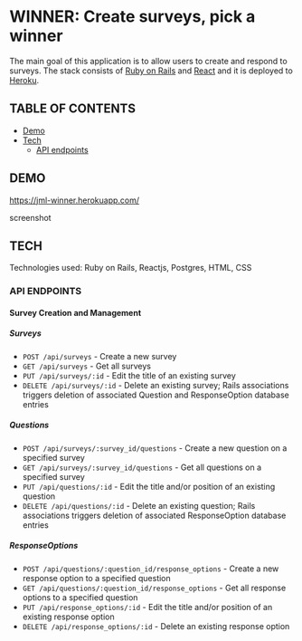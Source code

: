 # WINNER: Create surveys, pick a winner

The main goal of this application is to allow users to create and respond to surveys. The stack consists of [Ruby on Rails](https://rubyonrails.org/) and [React](https://reactjs.org/) and it is deployed to [Heroku](https://www.heroku.com/).

## TABLE OF CONTENTS

- [Demo](#Demo)
- [Tech](#Tech)
  - [API endpoints](#API-endpoints)

## DEMO

https://jml-winner.herokuapp.com/

screenshot

## TECH

Technologies used: Ruby on Rails, Reactjs, Postgres, HTML, CSS

### API ENDPOINTS

#### Survey Creation and Management

##### Surveys

- `POST /api/surveys` - Create a new survey
- `GET /api/surveys` - Get all surveys
- `PUT /api/surveys/:id` - Edit the title of an existing survey
- `DELETE /api/surveys/:id` - Delete an existing survey; Rails associations triggers deletion of associated Question and ResponseOption database entries

##### Questions

- `POST /api/surveys/:survey_id/questions` - Create a new question on a specified survey
- `GET /api/surveys/:survey_id/questions` - Get all questions on a specified survey
- `PUT /api/questions/:id` - Edit the title and/or position of an existing question
- `DELETE /api/questions/:id` - Delete an existing question; Rails associations triggers deletion of associated ResponseOption database entries

##### ResponseOptions

- `POST /api/questions/:question_id/response_options` - Create a new response option to a specified question
- `GET /api/questions/:question_id/response_options` - Get all response options to a specified question
- `PUT /api/response_options/:id` - Edit the title and/or position of an existing response option
- `DELETE /api/response_options/:id` - Delete an existing response option
